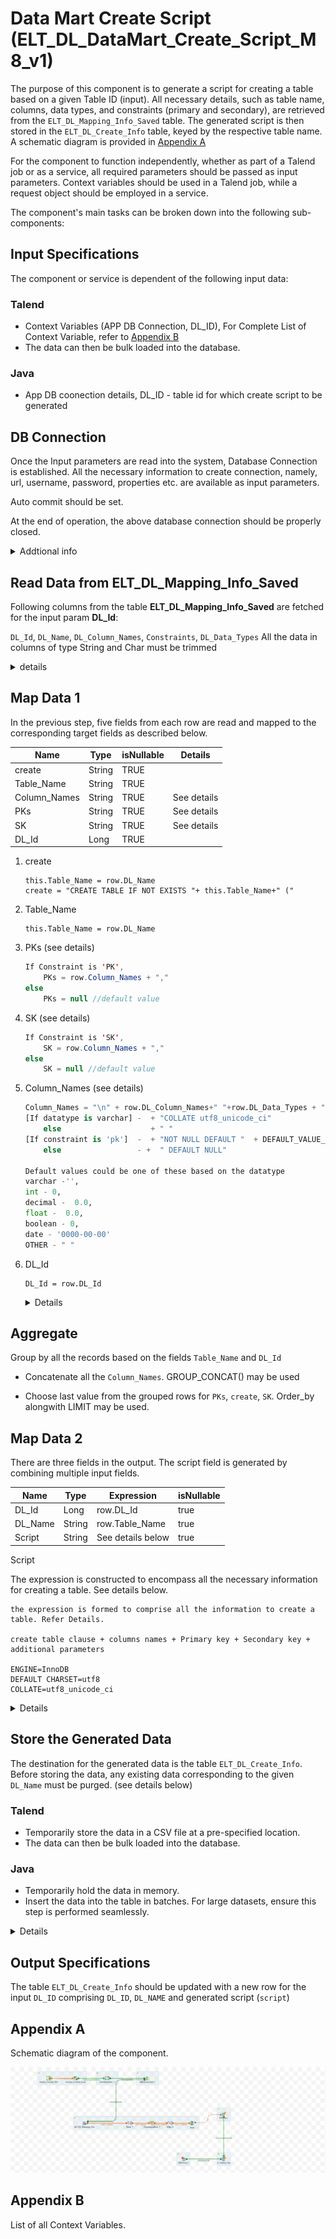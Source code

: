 # Data Mart Create Script (ELT_DL_DataMart_Create_Script_M8_v1)

The purpose of this component is to generate a script for creating a table based on a given Table ID (input). All necessary details, such as table name, columns, data types, and constraints (primary and secondary), are retrieved from the `ELT_DL_Mapping_Info_Saved` table. The generated script is then stored in the `ELT_DL_Create_Info` table, keyed by the respective table name. A schematic diagram is provided in [Appendix A](#appendix-a)

For the component to function independently, whether as part of a Talend job or as a service, all required parameters should be passed as input parameters. Context variables should be used in a Talend job, while a request object should be employed in a service.

The component's main tasks can be broken down into the following sub-components:

## Input Specifications
The component or service is dependent of the following input data:
### Talend

- Context Variables (APP DB Connection, DL_ID), For Complete List of Context Variable, refer to [Appendix B](#appendix-b)
- The data can then be bulk loaded into the database.

### Java

- App DB coonection details, DL_ID - table id for which create script to be generated

## DB Connection 

Once the Input parameters are read into the system, Database Connection is established. All the necessary information to create connection, namely, url, username, password, properties etc. are available as input parameters. 

Auto commit should be set.

At the end of operation, the above database connection should be properly closed.

<details>
<summary>Addtional info</summary>
Below are the details to setup a mysql connection

```java
properties_string = "noDatetimeStringSync=true"
dbUrl = "jdbc:mysql://" + context.APP_HOST + ":" + context.APP_PORT + "/" + context.APP_DBNAME + "?" + properties_string;
...

```
username and password need to passed to create connection.
</details>

## Read Data from ELT_DL_Mapping_Info_Saved
Following  columns from the table **ELT_DL_Mapping_Info_Saved** are fetched for the input param **DL_Id**:

`DL_Id`, `DL_Name`, `DL_Column_Names`, `Constraints`, `DL_Data_Types`
All the data in columns of type String and Char must be trimmed
<details>
<summary>details</summary>
Query

``` sql
SELECT 
    `ELT_DL_Mapping_Info_Saved`.`DL_Id`, 
    `ELT_DL_Mapping_Info_Saved`.`DL_Name`, 
    `ELT_DL_Mapping_Info_Saved`.`DL_Column_Names`, 
    `ELT_DL_Mapping_Info_Saved`.`Constraints`, 
    `ELT_DL_Mapping_Info_Saved`.`DL_Data_Types` 
FROM 
    `ELT_DL_Mapping_Info_Saved` 
WHERE 
    `DL_Id` = '" + DL_Id + "'
```

</details>

## Map Data 1

In the previous step, five fields from each row are read and mapped to the corresponding target fields as described below.



| Name	| Type	| isNullable	| Details|
| --- | ---| ---| ---|
| create	| String	| TRUE	| 	|
| Table_Name | String | TRUE	| 	|
| Column_Names | String | TRUE	| See details	|
| PKs | String | TRUE	| See details	|
| SK | String | TRUE	| See details	|
| DL_Id | Long | TRUE	| 	|

1. create
    ```
    this.Table_Name = row.DL_Name 
    create = "CREATE TABLE IF NOT EXISTS "+ this.Table_Name+" ("
    ```
2. Table_Name
    ```
    this.Table_Name = row.DL_Name 
    ```

4. PKs (see details)
    ```java
    If Constraint is 'PK',  
        PKs = row.Column_Names + ","
    else
        PKs = null //default value
    ```

5. SK (see details)
    ```java
    If Constraint is 'SK',
        SK = row.Column_Names + ","
    else
        SK = null //default value
    ```

5. Column_Names (see details)
    ```python
    Column_Names = "\n" + row.DL_Column_Names+" "+row.DL_Data_Types + " " 
    [If datatype is varchar] -  + "COLLATE utf8_unicode_ci"
        else                    + " "
    [If constraint is 'pk']  -  + "NOT NULL DEFAULT "  + DEFAULT_VALUE_FOR_TYPE
        else                 - +  " DEFAULT NULL"

    Default values could be one of these based on the datatype
    varchar -'',
    int - 0,
    decimal -  0.0,
    float -  0.0,
    boolean - 0,
    date - '0000-00-00'
    OTHER - " "
    ```


6. DL_Id
    ```
    DL_Id = row.DL_Id
    ```


    <details>

    Below are the expressions configured in talend for the above properties.

    | Name         | Expression                                                                                                                                                                                                                                                                                                                                                                                                                                                                                      |
    |--------------|-------------------------------------------------------------------------------------------------------------------------------------------------------------------------------------------------------------------------------------------------------------------------------------------------------------------------------------------------------------------------------------------------------------------------------------------------------------------------------------------------|
    | Table_Name   | row1.DL_Name                                                                                                                                                                                                                                                                                                                                                                                                                                                                                    |
    | create       | "CREATE TABLE IF NOT EXISTS " + Var.Table_Name + " ("                                                                                                                                                                                                                                                                                                                                                                                                                                           |
    | PKs          | StringHandling.DOWNCASE(row1.Constraints).equals("pk") ? (Var.PKs == null ? "" : Var.PKs) + row1.DL_Column_Names + "," : Var.PKs                                                                                                                                                                                                                                                                                                                                                                |
    | PKs1         | Var.PKs == null ? "" : Var.PKs                                                                                                                                                                                                                                                                                                                                                                                                                                                                  |
    | SKs          | StringHandling.DOWNCASE(row1.Constraints).equals("sk") ? (Var.SKs == null ? "" : Var.SKs) + row1.DL_Column_Names + "," : Var.SKs                                                                                                                                                                                                                                                                                                                                                                |
    | SKs1         | Var.SKs == null ? "" : Var.SKs                                                                                                                                                                                                                                                                                                                                                                                                                                                                  |
    | Column_Names | "\n" + row1.DL_Column_Names + " " + row1.DL_Data_Types + " " + (StringHandling.DOWNCASE(row1.DL_Data_Types).startsWith("varchar") ? "COLLATE utf8_unicode_ci" : " ") + " " + (StringHandling.DOWNCASE(row1.Constraints).equals("pk") ? (" NOT NULL DEFAULT " + (StringHandling.DOWNCASE(row1.DL_Data_Types).startsWith("varchar") ? "''" : (StringHandling.DOWNCASE(row1.DL_Data_Types).contains("int") ? "0" : (StringHandling.DOWNCASE(row1.DL_Data_Types).contains("decimal") ? "'0.



    </details>

## Aggregate

Group by all the records based on the fields `Table_Name` and `DL_Id`


 - Concatenate all the `Column_Names`. GROUP_CONCAT() may be used

 - Choose last value from the grouped rows for `PKs`, `create`, `SK`. Order_by alongwith LIMIT may be used.


## Map Data 2

There are three fields in the output. The script field is generated by combining multiple input fields.

| Name      | Type   | Expression      | isNullable |
|-----------|--------|-----------------|------------|
| DL_Id     | Long   | row.DL_Id       | true       |
| DL_Name   | String | row.Table_Name  | true       |
| Script    | String | See details below       | true       |

Script

The expression is constructed to encompass all the necessary information for creating a table. See details below.

```
the expression is formed to comprise all the information to create a table. Refer Details.

create table clause + columns names + Primary key + Secondary key + additional parameters

ENGINE=InnoDB 
DEFAULT CHARSET=utf8 
COLLATE=utf8_unicode_ci

```


<details>

Below are the expressions configured in talend for the above properties.

| Name    | Expression                                                                                   |
|---------|----------------------------------------------------------------------------------------------|
| length  | StringHandling.LEN(row3.PKs) - 1                                                             |
| PKs     | row3.PKs.substring(0, Var.length)                                                            |
| PKs1    | row3.PKs + row3.SK                                                                           |
| SKs     | StringHandling.LEN(Var.PKs1) - 1                                                             |
| SKs1    | Var.PKs1.substring(0, Var.SKs)                                                               |
| PK      | " Primary Key (" + Var.SKs1 + " ) "                                                          |
| end     | ") ENGINE=InnoDB DEFAULT CHARSET=utf8 COLLATE=utf8_unicode_ci"                               |
| script  | row3.create + row3.Column_Names + ",\n" + Var.PK + "\n" + Var.end                            |

</details>


## Store the Generated Data

The destination for the generated data is the table `ELT_DL_Create_Info`. Before storing the data, any existing data corresponding to the given `DL_Name` must be purged. (see details below)

### Talend

- Temporarily store the data in a CSV file at a pre-specified location.
- The data can then be bulk loaded into the database.

### Java

- Temporarily hold the data in memory.
- Insert the data into the table in batches. For large datasets, ensure this step is performed seamlessly.
 

<details>
Purge the data corresponding to given DL_Name from the table 

```sql
"Delete from ELT_DL_Create_Info  where  DL_Name = '" + context.DL_Name +"' "
```

Loading the data into the Table:

talend:

```sql
LOAD DATA LOCAL INFILE <filename> INTO TABLE "ELT_DL_Create_Info" ...
```

Java:

```sql
 // Use batch commands (e.g. addBatch, executeBatch)
```
</details>


## Output Specifications


The table `ELT_DL_Create_Info` should be updated with a new row for the input `DL_ID` comprising `DL_ID`, `DL_NAME` and generated script (`script`)

## Appendix A

Schematic diagram of the component.

![chematic diagram](./ELT_DL_DataMart_Create_Script_M8_v1_0.1.png "ELT_DL_DataMart_Create_Script_M8_v1")


## Appendix B

List of all Context Variables.
